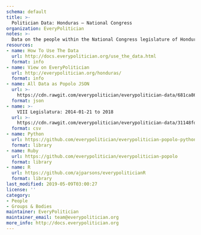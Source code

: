 ```yaml
---
schema: default
title: >-
  Politician Data: Honduras — National Congress
organization: EveryPolitician
notes: >-
  Data on the people within the National Congress legislature of Honduras.
resources:
- name: How To Use The Data
  url: http://docs.everypolitician.org/use_the_data.html
  format: info
- name: View on EveryPolitician
  url: http://everypolitician.org/honduras/
  format: info
- name: All Data as Popolo JSON
  url: >-
    https://cdn.rawgit.com/everypolitician/everypolitician-data/681ca864ab7ec21bfcffcc6b76a04d5faa70e8fc/data/Honduras/Congreso_Nacional/ep-popolo-v1.0.json
  format: json
- name: >-
    VIII Legislatura: 2014-01-21 to 2018
  url: >-
    https://cdn.rawgit.com/everypolitician/everypolitician-data/31148fd69b6e281a9257de1628b8d922c014e259/data/Honduras/Congreso_Nacional/term-8.csv
  format: csv
- name: Python
  url: https://github.com/everypolitician/everypolitician-popolo-python
  format: library
- name: Ruby
  url: https://github.com/everypolitician/everypolitician-popolo
  format: library
- name: R
  url: https://github.com/ajparsons/everypoliticianR
  format: library
last_modified: 2019-05-09T03:00:27
license: ''
category:
- People
- Groups & Bodies
maintainer: EveryPolitician
maintainer_email: team@everypolitician.org
more_info: http://docs.everypolitician.org
---
```

